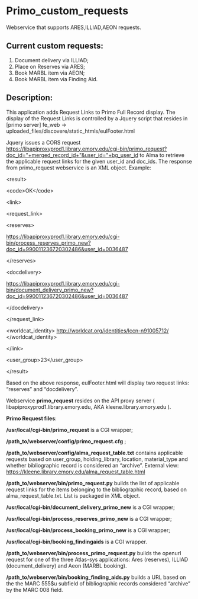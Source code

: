 # Primo_custom_requests
Webservice that supports ARES,ILLIAD,AEON requests.

## Current custom requests:
  1. Document delivery via ILLIAD;
  2. Place on Reserves via ARES;
  3. Book MARBL item via AEON;
  4. Book MARBL item via Finding Aid.
  
## Description:
 This application adds Request Links to Primo Full Record display.
 The display of the Request Links is controlled by a Jquery script that resides 
 in [primo server] fe_web → uploaded_files/discovere/static_htmls/eulFooter.html
 
  Jquery issues a CORS request https://libapiproxyprod1.library.emory.edu/cgi-bin/primo_request?doc_id="+merged_record_id+"&user_id="+bg_user_id to Alma to retrieve the applicable request links for the given user_id and doc_ids.
The response from primo_request webservice is an XML object. Example:

 &lt;result&gt;
 
&lt;code&gt;OK&lt;/code&gt;

&lt;link&gt;

&lt;request_link&gt;

&lt;reserves&gt;

https://libapiproxyprod1.library.emory.edu/cgi-bin/process_reserves_primo_new?doc_id=990011236720302486&user_id=0036487

&lt;/reserves&gt;

&lt;docdelivery&gt;

https://libapiproxyprod1.library.emory.edu/cgi-bin/document_delivery_primo_new?doc_id=990011236720302486&user_id=0036487

&lt;/docdelivery&gt;

&lt;/request_link&gt;

&lt;worldcat_identity&gt; http://worldcat.org/identities/lccn-n91005712/ &lt;/worldcat_identity&gt;

&lt;/link&gt;

&lt;user_group&gt;23&lt;/user_group&gt;

&lt;/result&gt;


Based on the above response, eulFooter.html will display two request links: “reserves” and “docdelivery”.

Webservice **primo_request** resides on the API proxy server ( libapiproxyprod1.library.emory.edu, AKA kleene.library.emory.edu ).




**Primo Request files**:

   **/usr/local/cgi-bin/primo_request** is a CGI wrapper;
   
   **/path_to/webserver/config/primo_request.cfg** ;
   
   **/path_to/webserver/config/alma_request_table.txt** contains applicable requests  based on user_group, holding_library, location, material_type and whether bibliographic record is considered an “archive”.
   External view: https://kleene.library.emory.edu/alma_request_table.html

   **/path_to/webserver/bin/primo_request.py**  builds the list of applicable request links for the items belonging to the bibliographic record, based on alma_request_table.txt. List is packaged in XML object.
  

   **/usr/local/cgi-bin/document_delivery_primo_new** is a CGI wrapper;

   **/usr/local/cgi-bin/process_reserves_primo_new** is a CGI wrapper;

   **/usr/local/cgi-bin/process_booking_primo_new** is a CGI wrapper;

   **/usr/local/cgi-bin/booking_findingaids** is a CGI wrapper.

   **/path_to/webserver/bin/process_primo_request.py** builds the openurl request for one of the three Atlas-sys applications: Ares (reserves), ILLIAD (document_delivery) and Aeon (MARBL booking).


   **/path_to/webserver/bin/booking_finding_aids.py** builds a URL based on the the MARC 555$u  subfield of bibliographic records considered “archive” by the MARC 008 field.


